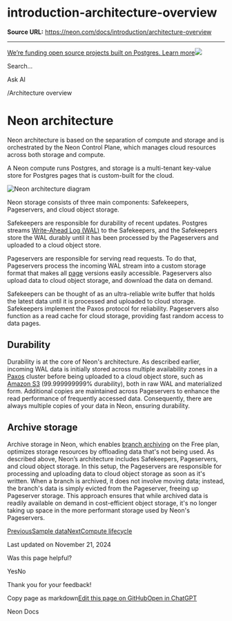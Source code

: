 # introduction-architecture-overview

**Source URL:** https://neon.com/docs/introduction/architecture-overview

---

[We’re funding open source projects built on Postgres. Learn more![](/_next/static/svgs/9ee958f8b2be7694e4ce9140c14df68e.svg)](https://neon.com/programs/open-source)

Search...

Ask AI

[](/docs)/Architecture overview

# Neon architecture

Neon architecture is based on the separation of compute and storage and is orchestrated by the Neon Control Plane, which manages cloud resources across both storage and compute.

A Neon compute runs Postgres, and storage is a multi-tenant key-value store for Postgres pages that is custom-built for the cloud.

![Neon architecture diagram](/_next/image?url=%2Fdocs%2Fintroduction%2Fneon_architecture_5.jpg&w=1920&q=75&dpl=dpl_BWMnjAnsz5e4vCV8rVKCfZ67QP1V)

Neon storage consists of three main components: Safekeepers, Pageservers, and cloud object storage.

Safekeepers are responsible for durability of recent updates. Postgres streams [Write-Ahead Log (WAL)](/docs/reference/glossary#wal) to the Safekeepers, and the Safekeepers store the WAL durably until it has been processed by the Pageservers and uploaded to a cloud object store.

Pageservers are responsible for serving read requests. To do that, Pageservers process the incoming WAL stream into a custom storage format that makes all [page](/docs/reference/glossary#page) versions easily accessible. Pageservers also upload data to cloud object storage, and download the data on demand.

Safekeepers can be thought of as an ultra-reliable write buffer that holds the latest data until it is processed and uploaded to cloud storage. Safekeepers implement the Paxos protocol for reliability. Pageservers also function as a read cache for cloud storage, providing fast random access to data pages.

## Durability

Durability is at the core of Neon's architecture. As described earlier, incoming WAL data is initially stored across multiple availability zones in a [Paxos](https://en.wikipedia.org/wiki/Paxos_\(computer_science\)) cluster before being uploaded to a cloud object store, such as [Amazon S3](https://aws.amazon.com/s3/) (99.999999999% durability), both in raw WAL and materialized form. Additional copies are maintained across Pageservers to enhance the read performance of frequently accessed data. Consequently, there are always multiple copies of your data in Neon, ensuring durability.

## Archive storage

Archive storage in Neon, which enables [branch archiving](/docs/guides/branch-archiving) on the Free plan, optimizes storage resources by offloading data that's not being used. As described above, Neon’s architecture includes Safekeepers, Pageservers, and cloud object storage. In this setup, the Pageservers are responsible for processing and uploading data to cloud object storage as soon as it's written. When a branch is archived, it does not involve moving data; instead, the branch's data is simply evicted from the Pageserver, freeing up Pageserver storage. This approach ensures that while archived data is readily available on demand in cost-efficient object storage, it's no longer taking up space in the more performant storage used by Neon's Pageservers.

[PreviousSample data](/docs/import/import-sample-data)[NextCompute lifecycle](/docs/introduction/compute-lifecycle)

Last updated on November 21, 2024

Was this page helpful?

YesNo

Thank you for your feedback!

Copy page as markdown[Edit this page on GitHub](https://github.com/neondatabase/website/tree/main/content/docs/introduction/architecture-overview.md)[Open in ChatGPT](https://chatgpt.com/?hints=search&q=Read+https://raw.githubusercontent.com/neondatabase/website/refs/heads/main/content/docs/introduction/architecture-overview.md)

Neon Docs